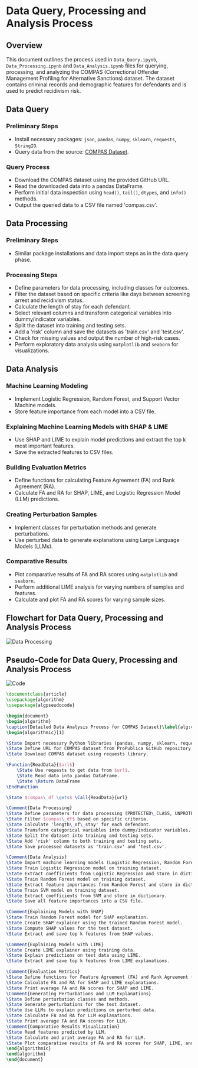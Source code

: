 # Data Query, Processing and Analysis Process

## Overview
This document outlines the process used in `Data_Query.ipynb`, `Data_Processing.ipynb`  and `Data_Analysis.ipynb` files for querying, processing, and analyzing the COMPAS (Correctional Offender Management Profiling for Alternative Sanctions) dataset. The dataset contains criminal records and demographic features for defendants and is used to predict recidivism risk.

## Data Query

### Preliminary Steps
- Install necessary packages: `json`, `pandas`, `numpy`, `sklearn`, `requests`, `StringIO`.
- Query data from the source: [COMPAS Dataset](https://raw.githubusercontent.com/propublica/compas-analysis/master/compas-scores-two-years.csv).

### Query Process
- Download the COMPAS dataset using the provided GitHub URL.
- Read the downloaded data into a pandas DataFrame.
- Perform initial data inspection using `head()`, `tail()`, `dtypes`, and `info()` methods.
- Output the queried data to a CSV file named 'compas.csv'.

## Data Processing

### Preliminary Steps
- Similar package installations and data import steps as in the data query phase.

### Processing Steps
- Define parameters for data processing, including classes for outcomes.
- Filter the dataset based on specific criteria like days between screening arrest and recidivism status.
- Calculate the length of stay for each defendant.
- Select relevant columns and transform categorical variables into dummy/indicator variables.
- Split the dataset into training and testing sets.
- Add a 'risk' column and save the datasets as 'train.csv' and 'test.csv'.
- Check for missing values and output the number of high-risk cases.
- Perform exploratory data analysis using `matplotlib` and `seaborn` for visualizations.

## Data Analysis

### Machine Learning Modeling
- Implement Logistic Regression, Random Forest, and Support Vector Machine models.
- Store feature importance from each model into a CSV file.

### Explaining Machine Learning Models with SHAP & LIME
- Use SHAP and LIME to explain model predictions and extract the top k most important features.
- Save the extracted features to CSV files.

### Building Evaluation Metrics
- Define functions for calculating Feature Agreement (FA) and Rank Agreement (RA).
- Calculate FA and RA for SHAP, LIME, and Logistic Regression Model (LLM) predictions.

### Creating Perturbation Samples
- Implement classes for perturbation methods and generate perturbations.
- Use perturbed data to generate explanations using Large Language Models (LLMs).

### Comparative Results
- Plot comparative results of FA and RA scores using `matplotlib` and `seaborn`.
- Perform additional LIME analysis for varying numbers of samples and features.
- Calculate and plot FA and RA scores for varying sample sizes.

## Flowchart for Data Query, Processing and Analysis Process

![Data Processing](Data_Analysis.png)

## Pseudo-Code for Data Query, Processing and Analysis Process
![Code](Code.png)

```latex
\documentclass{article}
\usepackage{algorithm}
\usepackage{algpseudocode}

\begin{document}
\begin{algorithm}
\caption{Detailed Data Analysis Process for COMPAS Dataset}\label{alg:compas_analysis}
\begin{algorithmic}[1]

\State Import necessary Python libraries (pandas, numpy, sklearn, requests, matplotlib, seaborn, shap, lime).
\State Define URL for COMPAS dataset from ProPublica GitHub repository.
\State Download COMPAS dataset using requests library.

\Function{ReadData}{$url$}
    \State Use requests to get data from $url$.
    \State Read data into pandas DataFrame.
    \State \Return DataFrame
\EndFunction

\State $compas\_df \gets$ \Call{ReadData}{url}

\Comment{Data Processing}
\State Define parameters for data processing (PROTECTED\_CLASS, UNPROTECTED\_CLASS, etc.).
\State Filter $compas\_df$ based on specific criteria.
\State Calculate 'length\_of\_stay' for each defendant.
\State Transform categorical variables into dummy/indicator variables.
\State Split the dataset into training and testing sets.
\State Add 'risk' column to both training and testing sets.
\State Save processed datasets as 'train.csv' and 'test.csv'.

\Comment{Data Analysis}
\State Import machine learning models (Logistic Regression, Random Forest, SVM).
\State Train Logistic Regression model on training dataset.
\State Extract coefficients from Logistic Regression and store in dictionary.
\State Train Random Forest model on training dataset.
\State Extract feature importances from Random Forest and store in dictionary.
\State Train SVM model on training dataset.
\State Extract coefficients from SVM and store in dictionary.
\State Save all feature importances into a CSV file.

\Comment{Explaining Models with SHAP}
\State Train Random Forest model for SHAP explanation.
\State Create SHAP explainer using the trained Random Forest model.
\State Compute SHAP values for the test dataset.
\State Extract and save top k features from SHAP values.

\Comment{Explaining Models with LIME}
\State Create LIME explainer using training data.
\State Explain predictions on test data using LIME.
\State Extract and save top k features from LIME explanations.

\Comment{Evaluation Metrics}
\State Define functions for Feature Agreement (FA) and Rank Agreement (RA).
\State Calculate FA and RA for SHAP and LIME explanations.
\State Print average FA and RA scores for SHAP and LIME.
\Comment{Generating Perturbations and LLM Explanations}
\State Define perturbation classes and methods.
\State Generate perturbations for the test dataset.
\State Use LLMs to explain predictions on perturbed data.
\State Calculate FA and RA for LLM explanations.
\State Print average FA and RA scores for LLM.
\Comment{Comparative Results Visualization}
\State Read features predicted by LLM.
\State Calculate and print average FA and RA for LLM.
\State Plot comparative results of FA and RA scores for SHAP, LIME, and LLM.
\end{algorithmic}
\end{algorithm}
\end{document}
